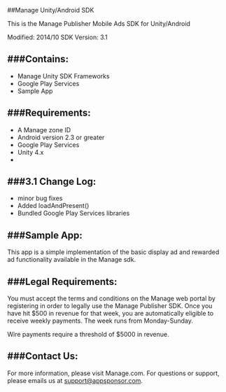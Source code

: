 ##Manage Unity/Android SDK


This is the Manage Publisher Mobile Ads SDK for Unity/Android

Modified: 2014/10
SDK Version: 3.1

###Contains:
----------------------------------
* Manage Unity SDK Frameworks
* Google Play Services
* Sample App

###Requirements:
----------------------------------
* A Manage zone ID
* Android version 2.3 or greater
* Google Play Services
* Unity 4.x
* 
###3.1 Change Log:
----------------------------------
* minor bug fixes
* Added loadAndPresent()
* Bundled Google Play Services libraries


###Sample App:
----------------------------------
This app is a simple implementation of the basic display ad and rewarded ad functionality available in the
Manage sdk.


###Legal Requirements:
----------------------------------
You must accept the terms and conditions on the Manage web portal by registering in order to legally use the
Manage Publisher SDK.  Once you have hit $500 in revenue for that week, you are automatically eligible to
receive weekly payments. The week runs from Monday-Sunday.

Wire payments require a threshold of $5000 in revenue.

###Contact Us: 
----------------------------------
For more information, please visit Manage.com.  For questions or support, please emails us at
[support@appsponsor.com](mailto:support@appsponsor.com).